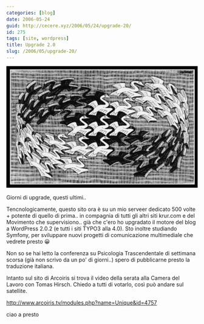 ```yaml
---
categories: [blog]
date: 2006-05-24
guid: http://cecere.xyz/2006/05/24/upgrade-20/
id: 275
tags: [site, wordpress]
title: Upgrade 2.0
slug: /2006/05/upgrade-20/
---
```


![](../../../assets/img/post/2006/moebius_birds.jpg)

Giorni di upgrade, questi ultimi..

Tencnologicamente, questo sito ora è su un mio serveer dedicato 500 volte + potente di quello di prima.. in compagnia di tutti gli altri siti krur.com e del Movimento che supervisiono.. già che c'ero ho upgradato il motore del blog a WordPress 2.0.2 (e tutti i siti TYPO3 alla 4.0). Sto inoltre studiando Symfony, per sviluppare nuovi progetti di comunicazione multimediale che vedrete presto 😀

Non so se hai letto la conferenza su Psicologia Trascendentale di settimana scorsa (già non scrivo da un po' di giorni..) spero di pubblicarne presto la traduzione italiana.

Intanto sul sito di Arcoiris si trova il video della serata alla Camera del Lavoro con Tomas Hirsch. Chiedo a tutti di votarlo, così può andare sul satellite.

<http://www.arcoiris.tv/modules.php?name=Unique&id=4757>

ciao a presto